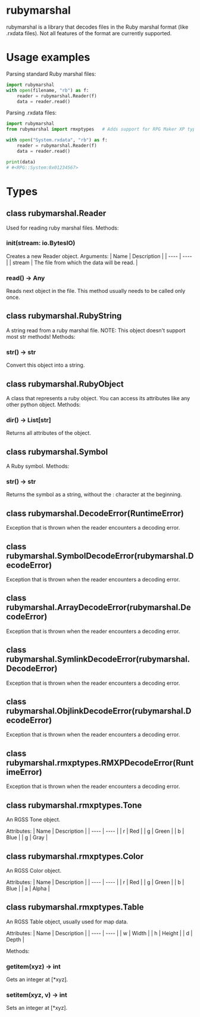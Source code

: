 # rubymarshal

rubymarshal is a library that decodes files in the Ruby marshal format (like .rxdata files).
Not all features of the format are currently supported.

# Usage examples
Parsing standard Ruby marshal files:
```python
import rubymarshal
with open(filename, "rb") as f:
    reader = rubymarshal.Reader(f)
    data = reader.read()

```

Parsing .rxdata files:
```python
import rubymarshal
from rubymarshal import rmxptypes   # Adds support for RPG Maker XP types

with open("System.rxdata", "rb") as f:
    reader = rubymarshal.Reader(f)
    data = reader.read()

print(data)
# #<RPG::System:0x01234567>
```

# Types

## class rubymarshal.Reader
Used for reading ruby marshal files.
Methods:

### __init__(stream: io.BytesIO)
Creates a new Reader object.
Arguments:
| Name | Description |
| ---- | ---- |
| stream | The file from which the data will be read. |

### read() -> Any
Reads next object in the file. This method usually needs to be called only once.

## class rubymarshal.RubyString
A string read from a ruby marshal file.
NOTE: This object doesn't support most str methods!
Methods:
### __str__() -> str
Convert this object into a string.

## class rubymarshal.RubyObject
A class that represents a ruby object. You can access its attributes like any other python object.
Methods:
### __dir__() -> List[str]
Returns all attributes of the object.

## class rubymarshal.Symbol
A Ruby symbol.
Methods:
### __str__() -> str
Returns the symbol as a string, without the : character at the beginning.

## class rubymarshal.DecodeError(RuntimeError)
Exception that is thrown when the reader encounters a decoding error.

## class rubymarshal.SymbolDecodeError(rubymarshal.DecodeError)
Exception that is thrown when the reader encounters a decoding error.

## class rubymarshal.ArrayDecodeError(rubymarshal.DecodeError)
Exception that is thrown when the reader encounters a decoding error.

## class rubymarshal.SymlinkDecodeError(rubymarshal.DecodeError)
Exception that is thrown when the reader encounters a decoding error.

## class rubymarshal.ObjlinkDecodeError(rubymarshal.DecodeError)
Exception that is thrown when the reader encounters a decoding error.

## class rubymarshal.rmxptypes.RMXPDecodeError(RuntimeError)
Exception that is thrown when the reader encounters a decoding error.

## class rubymarshal.rmxptypes.Tone
An RGSS Tone object.

Attributes:
| Name | Description |
| ---- | ---- |
| r | Red |
| g | Green |
| b | Blue |
| g | Gray |

## class rubymarshal.rmxptypes.Color
An RGSS Color object.

Attributes:
| Name | Description |
| ---- | ---- |
| r | Red |
| g | Green |
| b | Blue |
| a | Alpha |

## class rubymarshal.rmxptypes.Table
An RGSS Table object, usually used for map data.

Attributes:
| Name | Description |
| ---- | ---- |
| w | Width |
| h | Height |
| d | Depth |

Methods:
### __getitem__(xyz) -> int
Gets an integer at \[\*xyz\].

### __setitem__(xyz, v) -> int
Sets an integer at \[\*xyz\].